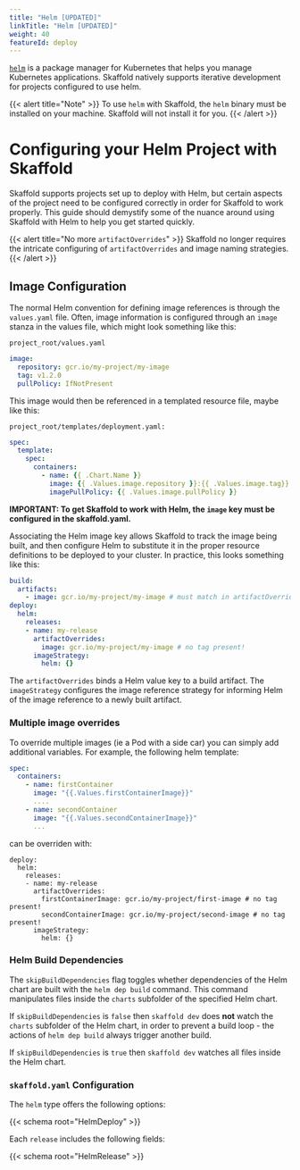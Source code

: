 ```yaml
---
title: "Helm [UPDATED]"
linkTitle: "Helm [UPDATED]"
weight: 40
featureId: deploy
---
```


[`helm`](https://helm.sh/) is a package manager for Kubernetes that helps you
manage Kubernetes applications. Skaffold natively supports iterative development
for projects configured to use helm.

{{< alert title="Note" >}}
To use `helm` with Skaffold, the `helm` binary must be installed on your machine. Skaffold will not install it for you.
{{< /alert >}}


# Configuring your Helm Project with Skaffold

Skaffold supports projects set up to deploy with Helm, but certain aspects of the project need to be configured correctly in order for Skaffold to work properly. This guide should demystify some of the nuance around using Skaffold with Helm to help you get started quickly.

{{< alert title="No more `artifactOverrides`" >}}
Skaffold no longer requires the intricate configuring of `artifactOverrides` and image naming strategies.
{{< /alert >}}


## Image Configuration
The normal Helm convention for defining image references is through the `values.yaml` file. Often, image information is configured through an `image` stanza in the values file, which might look something like this:

```project_root/values.yaml```
```yaml
image:
  repository: gcr.io/my-project/my-image
  tag: v1.2.0
  pullPolicy: IfNotPresent
```

This image would then be referenced in a templated resource file, maybe like this:

```project_root/templates/deployment.yaml:```
```yaml
spec:
  template:
    spec:
      containers:
        - name: {{ .Chart.Name }}
          image: {{ .Values.image.repository }}:{{ .Values.image.tag}}
          imagePullPolicy: {{ .Values.image.pullPolicy }}
```

**IMPORTANT: To get Skaffold to work with Helm, the `image` key must be configured in the skaffold.yaml.**

Associating the Helm image key allows Skaffold to track the image being built, and then configure Helm to substitute it in the proper resource definitions to be deployed to your cluster. In practice, this looks something like this:

```yaml
build:
  artifacts:
    - image: gcr.io/my-project/my-image # must match in artifactOverrides
deploy:
  helm:
    releases:
    - name: my-release
      artifactOverrides:
        image: gcr.io/my-project/my-image # no tag present!
      imageStrategy:
        helm: {}
```

The `artifactOverrides` binds a Helm value key to a build artifact.  The `imageStrategy` configures the image reference strategy for informing Helm of the image reference to a newly built artifact.

### Multiple image overrides

To override multiple images (ie a Pod with a side car) you can simply add additional variables. For example, the following helm template:

```yaml
spec:
  containers:
    - name: firstContainer
      image: "{{.Values.firstContainerImage}}"
      ....
    - name: secondContainer
      image: "{{.Values.secondContainerImage}}"
      ...
```

can be overriden with:

```
deploy:
  helm:
    releases:
    - name: my-release
      artifactOverrides:
        firstContainerImage: gcr.io/my-project/first-image # no tag present!
        secondContainerImage: gcr.io/my-project/second-image # no tag present!
      imageStrategy:
        helm: {}
```

### Helm Build Dependencies

The `skipBuildDependencies` flag toggles whether dependencies of the Helm chart are built with the `helm dep build` command. This command manipulates files inside the `charts` subfolder of the specified Helm chart.

If `skipBuildDependencies` is `false` then `skaffold dev` does **not** watch the `charts` subfolder of the Helm chart, in order to prevent a build loop - the actions of `helm dep build` always trigger another build.

If `skipBuildDependencies` is `true` then `skaffold dev` watches all files inside the Helm chart.

### `skaffold.yaml` Configuration

The `helm` type offers the following options:

{{< schema root="HelmDeploy" >}}

Each `release` includes the following fields:

{{< schema root="HelmRelease" >}}
